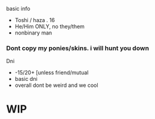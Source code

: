 basic info 
- Toshi / haza . 16
- He/Him ONLY, no they/them
- nonbinary man

### Dont copy my ponies/skins. i will hunt you down

Dni
- -15/20+ [unless friend/mutual
- basic dni
- overall dont be weird and we cool

# WIP
  
